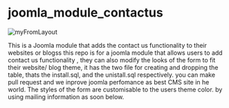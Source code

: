 # joomla_module_contactus
![myFromLayout](https://cloud.githubusercontent.com/assets/9465902/13794181/a6c94d14-eb0b-11e5-9878-b6fd4d26c6e8.png)


This is a Joomla module that adds the contact us functionality to their websites or blogss this repo is for a joomla module that allows users to add contact us functionality , they can also modify the looks of the form to fit their website/ blog theme, it has the two file for creating and dropping the table, thats the install.sql, and the unistall.sql respectively.
you can make pull request and we inprove joomla perfomance as best CMS site in he world.
The styles of the form are customisable to the users theme color. by using mailing information as soon below.

